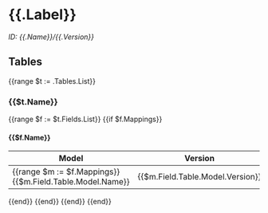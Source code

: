 # {{.Label}}

*ID: {{.Name}}/{{.Version}}*

## Tables
{{range $t := .Tables.List}}
### {{$t.Name}}

{{range $f := $t.Fields.List}}
{{if $f.Mappings}}
#### {{$f.Name}}
Model | Version | Table | Field | Comment
------|---------|-------|-------|--------
{{range $m := $f.Mappings}}{{$m.Field.Table.Model.Name}} | {{$m.Field.Table.Model.Version}} | {{$m.Field.Table.Name}} | {{$m.Field.Name}} | {{$m.Comment}}
{{end}}
{{end}}
{{end}}
{{end}}
